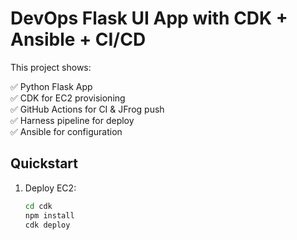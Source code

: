 # DevOps Flask UI App with CDK + Ansible + CI/CD

This project shows:

✅ Python Flask App  
✅ CDK for EC2 provisioning  
✅ GitHub Actions for CI & JFrog push  
✅ Harness pipeline for deploy  
✅ Ansible for configuration

## Quickstart

1. Deploy EC2:
   ```bash
   cd cdk
   npm install
   cdk deploy
